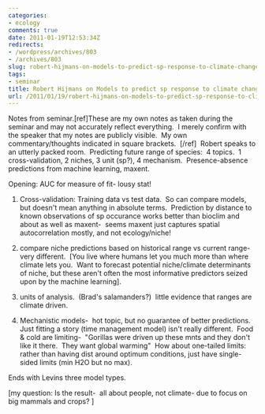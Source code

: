 ```yaml
---
categories:
- ecology
comments: true
date: 2011-01-19T12:53:34Z
redirects:
- /wordpress/archives/803
- /archives/803
slug: robert-hijmans-on-models-to-predict-sp-response-to-climate-change
tags:
- seminar
title: Robert Hijmans on Models to predict sp response to climate change
url: /2011/01/19/robert-hijmans-on-models-to-predict-sp-response-to-climate-change/
---
```


Notes from seminar.[ref]These are my own notes as taken during the seminar and may not accurately reflect everything.  I merely confirm with the speaker that my notes are publicly visible.  My own commentary/thoughts indicated in square brackets.  [/ref]  Robert speaks to an utterly packed room.  Predicting future range of species:  4 topics.  1 cross-validation, 2 niches, 3 unit (sp?), 4 mechanism.  Presence-absence predictions from machine learning, maxent.

Opening: AUC for measure of fit- lousy stat!

1) Cross-validation: Training data vs test data.  So can compare models, but doesn't mean anything in absolute terms.  Prediction by distance to known observations of sp occurance works better than bioclim and about as well as maxent-  seems maxent just captures spatial autocorrelation mostly, and not ecology/niche!

2) compare niche predictions based on historical range vs current range-  very different.  [You live where humans let you much more than where climate lets you.  Want to forecast potential niche/climate determinants of niche, but these aren't often the most informative predictors seized upon by the machine learning].

3) units of analysis.  (Brad's salamanders?)  little evidence that ranges are climate driven.

4) Mechanistic models-  hot topic, but no guarantee of better predictions. Just fitting a story (time management model) isn't really different.  Food & cold are limiting-  "Gorillas were driven up these mnts and they don't like it there.  They want global warming"  How about one-tailed limits: rather than having dist around optimum conditions, just have single-sided limits (min H2O but no max).

Ends with Levins three model types.

[my question: Is the result-  all about people, not climate- due to focus on big mammals and crops? ]
